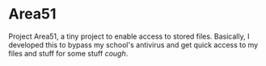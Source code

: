# Area51
Project Area51, a tiny project to enable access to stored files. Basically, I developed this to bypass my school's antivirus and get quick access to my files and stuff for some stuff *cough*.